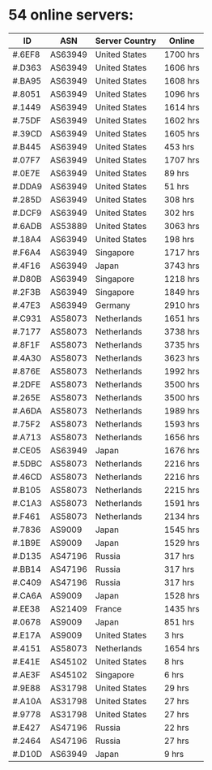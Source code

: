 # 54 online servers:

| ID | ASN | Server Country | Online |
| ------ | ------ | ------ | ------ |
| #.6EF8 | AS63949 | United States | 1700 hrs |
| #.D363 | AS63949 | United States | 1606 hrs |
| #.BA95 | AS63949 | United States | 1608 hrs |
| #.8051 | AS63949 | United States | 1096 hrs |
| #.1449 | AS63949 | United States | 1614 hrs |
| #.75DF | AS63949 | United States | 1602 hrs |
| #.39CD | AS63949 | United States | 1605 hrs |
| #.B445 | AS63949 | United States | 453 hrs |
| #.07F7 | AS63949 | United States | 1707 hrs |
| #.0E7E | AS63949 | United States | 89 hrs |
| #.DDA9 | AS63949 | United States | 51 hrs |
| #.285D | AS63949 | United States | 308 hrs |
| #.DCF9 | AS63949 | United States | 302 hrs |
| #.6ADB | AS53889 | United States | 3063 hrs |
| #.18A4 | AS63949 | United States | 198 hrs |
| #.F6A4 | AS63949 | Singapore | 1717 hrs |
| #.4F16 | AS63949 | Japan | 3743 hrs |
| #.D80B | AS63949 | Singapore | 1218 hrs |
| #.2F3B | AS63949 | Singapore | 1849 hrs |
| #.47E3 | AS63949 | Germany | 2910 hrs |
| #.C931 | AS58073 | Netherlands | 1651 hrs |
| #.7177 | AS58073 | Netherlands | 3738 hrs |
| #.8F1F | AS58073 | Netherlands | 3735 hrs |
| #.4A30 | AS58073 | Netherlands | 3623 hrs |
| #.876E | AS58073 | Netherlands | 1992 hrs |
| #.2DFE | AS58073 | Netherlands | 3500 hrs |
| #.265E | AS58073 | Netherlands | 3500 hrs |
| #.A6DA | AS58073 | Netherlands | 1989 hrs |
| #.75F2 | AS58073 | Netherlands | 1593 hrs |
| #.A713 | AS58073 | Netherlands | 1656 hrs |
| #.CE05 | AS63949 | Japan | 1676 hrs |
| #.5DBC | AS58073 | Netherlands | 2216 hrs |
| #.46CD | AS58073 | Netherlands | 2216 hrs |
| #.B105 | AS58073 | Netherlands | 2215 hrs |
| #.C1A3 | AS58073 | Netherlands | 1591 hrs |
| #.F461 | AS58073 | Netherlands | 2134 hrs |
| #.7836 | AS9009 | Japan | 1545 hrs |
| #.1B9E | AS9009 | Japan | 1529 hrs |
| #.D135 | AS47196 | Russia | 317 hrs |
| #.BB14 | AS47196 | Russia | 317 hrs |
| #.C409 | AS47196 | Russia | 317 hrs |
| #.CA6A | AS9009 | Japan | 1528 hrs |
| #.EE38 | AS21409 | France | 1435 hrs |
| #.0678 | AS9009 | Japan | 851 hrs |
| #.E17A | AS9009 | United States | 3 hrs |
| #.4151 | AS58073 | Netherlands | 1654 hrs |
| #.E41E | AS45102 | United States | 8 hrs |
| #.AE3F | AS45102 | Singapore | 6 hrs |
| #.9E88 | AS31798 | United States | 29 hrs |
| #.A10A | AS31798 | United States | 27 hrs |
| #.9778 | AS31798 | United States | 27 hrs |
| #.E427 | AS47196 | Russia | 22 hrs |
| #.2464 | AS47196 | Russia | 27 hrs |
| #.D10D | AS63949 | Japan | 9 hrs |

